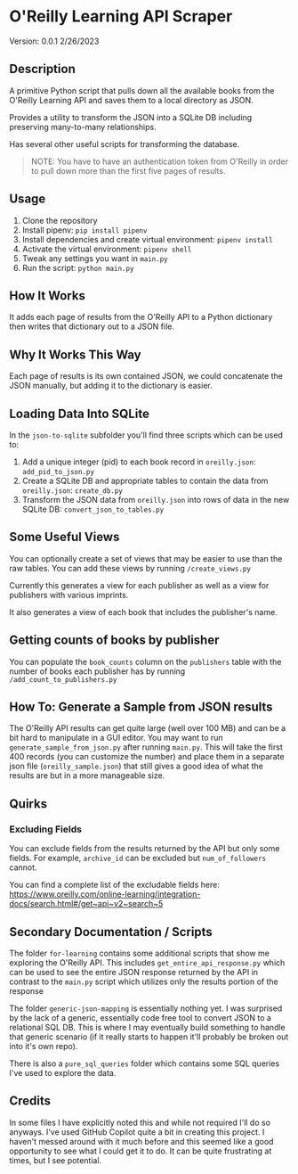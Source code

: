 # O'Reilly Learning API Scraper

Version: 0.0.1 2/26/2023

## Description
A primitive Python script that pulls down all the available books from the
O'Reilly Learning API and saves them to a local directory as JSON.

Provides a utility to transform the JSON into a SQLite DB including preserving
many-to-many relationships.

Has several other useful scripts for transforming the database.

> NOTE: You have to have an authentication token from O'Reilly in order to pull down more
> than the first five pages of results.

## Usage
1. Clone the repository
2. Install pipenv: `pip install pipenv`
3. Install dependencies and create virtual environment: `pipenv install`
4. Activate the virtual environment: `pipenv shell`
5. Tweak any settings you want in `main.py`
6. Run the script: `python main.py`

## How It Works
It adds each page of results from the O'Reilly API to a Python dictionary
then writes that dictionary out to a JSON file.

## Why It Works This Way
Each page of results is its own contained JSON, we could concatenate
the JSON manually, but adding it to the dictionary is easier.

## Loading Data Into SQLite
In the `json-to-sqlite` subfolder you'll find three scripts which can be used to:
1. Add a unique integer (pid) to each book record in `oreilly.json`: `add_pid_to_json.py`
2. Create a SQLite DB and appropriate tables to contain the data from `oreilly.json`: `create_db.py`
3. Transform the JSON data from `oreilly.json` into rows of data in the new SQLite DB: `convert_json_to_tables.py`

## Some Useful Views
You can optionally create a set of views that may be easier to use than the raw tables. You can add these views by running `/create_views.py`

Currently this generates a view for each publisher as well as a view for publishers with various imprints.

It also generates a view of each book that includes the publisher's name.

## Getting counts of books by publisher
You can populate the `book_counts` column on the `publishers` table with the number of books each publisher has by running `/add_count_to_publishers.py`

## How To: Generate a Sample from JSON results
The O'Reilly API results can get quite large (well over 100 MB) and can be a bit hard to manipulate in a GUI editor. You may want to run `generate_sample_from_json.py` after running `main.py`. This will take the first 400 records (you can customize the number) and place them in a separate json file (`oreilly_sample.json`) that still gives a good idea of what the results are but in a more manageable size.

## Quirks

### Excluding Fields
You can exclude fields from the results returned by the API but only some fields. For example, `archive_id` can be excluded but `num_of_followers` cannot.

You can find a complete list of the excludable fields here: https://www.oreilly.com/online-learning/integration-docs/search.html#/get~api~v2~search~5

## Secondary Documentation / Scripts

The folder `for-learning` contains some additional scripts that show me exploring the O'Reilly API. This includes `get_entire_api_response.py` which can be used to see the entire JSON response returned by the API in contrast to the `main.py` script which utilizes only the results portion of the response

The folder `generic-json-mapping` is essentially nothing yet. I was surprised by the lack of a generic, essentially code free tool to convert JSON to a relational SQL DB. This is where I may eventually build something to handle that generic scenario (if it really starts to happen it'll probably be broken out into it's own repo).

There is also a `pure_sql_queries` folder which contains some SQL queries I've used to explore the data.

## Credits
In some files I have explicitly noted this and while not required I'll do so anyways. I've used GitHub Copilot quite a bit in creating this project. I haven't messed around with it much before and this seemed like a good opportunity to see what I could get it to do. It can be quite frustrating at times, but I see potential.